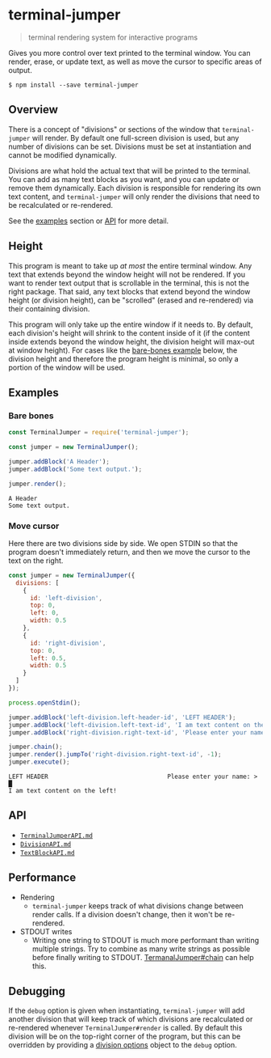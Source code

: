 # terminal-jumper
> terminal rendering system for interactive programs

Gives you more control over text printed to the terminal window. You can render, erase, or update text, as well as move the cursor to specific areas of output.

```
$ npm install --save terminal-jumper
```

## Overview
There is a concept of "divisions" or sections of the window that `terminal-jumper` will render. By default one full-screen division is used, but any number of divisions can be set. Divisions must be set at instantiation and cannot be modified dynamically.

Divisions are what hold the actual text that will be printed to the terminal. You can add as many text blocks as you want, and you can update or remove them dynamically. Each division is responsible for rendering its own text content, and `terminal-jumper` will only render the divisions that need to be recalculated or re-rendered.

See the [examples](#examples) section or [API](#api) for more detail.

## Height
This program is meant to take up _at most_ the entire terminal window. Any text that extends beyond the window height will not be rendered. If you want to render text output that is scrollable in the terminal, this is not the right package. That said, any text blocks that extend beyond the window height (or division height), can be "scrolled" (erased and re-rendered) via their containing division.

This program will only take up the entire window if it needs to. By default, each division's height will shrink to the content inside of it (if the content inside extends beyond the window height, the division height will max-out at window height). For cases like the [bare-bones example](#bare-bones) below, the division height and therefore the program height is minimal, so only a portion of the window will be used.

## Examples

### Bare bones
```js
const TerminalJumper = require('terminal-jumper');

const jumper = new TerminalJumper();

jumper.addBlock('A Header');
jumper.addBlock('Some text output.');

jumper.render();
```

```
A Header
Some text output.
```

### Move cursor
Here there are two divisions side by side. We open STDIN so that the program doesn't immediately return, and then we move the cursor to the text on the right.

```js
const jumper = new TerminalJumper({
  divisions: [
    {
      id: 'left-division',
      top: 0,
      left: 0,
      width: 0.5
    },
    {
      id: 'right-division',
      top: 0,
      left: 0.5,
      width: 0.5
    }
  ]
});

process.openStdin();

jumper.addBlock('left-division.left-header-id', 'LEFT HEADER');
jumper.addBlock('left-division.left-text-id', 'I am text content on the left!');
jumper.addBlock('right-division.right-text-id', 'Please enter your name: > ');

jumper.chain();
jumper.render().jumpTo('right-division.right-text-id', -1);
jumper.execute();
```

```
LEFT HEADER                                 Please enter your name: > █
I am text content on the left!
```

## API
- [`TerminalJumperAPI.md`](./docs/TerminalJumperAPI.md)
- [`DivisionAPI.md`](./docs/DivisionAPI.md)
- [`TextBlockAPI.md`](./docs/TextBlockAPI.md)

## Performance
- Rendering
  - `terminal-jumper` keeps track of what divisions change between render calls. If a division doesn't change, then it won't be re-rendered.
- STDOUT writes
  - Writing one string to STDOUT is much more performant than writing multiple strings. Try to combine as many write strings as possible before finally writing to STDOUT. [TermanalJumper#chain](./docs/TerminalJumperAPI.md#chain) can help this.

## Debugging
If the `debug` option is given when instantiating, `terminal-jumper` will add another division that will keep track of which divisions are recalculated or re-rendered whenever `TerminalJumper#render` is called. By default this division will be on the top-right corner of the program, but this can be overridden by providing a [division options](./docs/DivisionAPI.md#options) object to the `debug` option.
